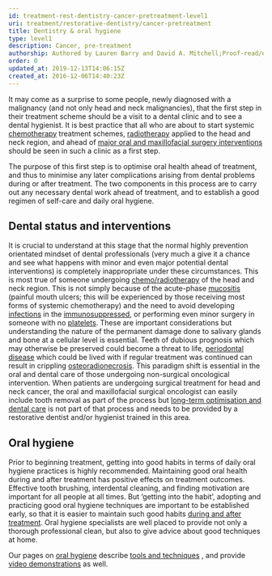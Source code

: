 ```yaml
---
id: treatment-rest-dentistry-cancer-pretreatment-level1
uri: treatment/restorative-dentistry/cancer-pretreatment
title: Dentistry & oral hygiene
type: level1
description: Cancer, pre-treatment
authorship: Authored by Lauren Barry and David A. Mitchell;Proof-read/edited by Angelika Sebald
order: 0
updated_at: 2019-12-13T14:06:15Z
created_at: 2016-12-06T14:40:23Z
---
```


<p>It may come as a surprise to some people, newly diagnosed
    with a malignancy (and not only head and neck
    malignancies), that the first step in their treatment
    scheme should be a visit to a dental clinic and to see a
    dental hygienist. It is best practice that all who are
    about to start systemic <a href="/treatment/chemotherapy">chemotherapy</a>
    treatment schemes, <a href="/treatment/radiotherapy">radiotherapy</a>
    applied to the head and neck region, and ahead of <a href="/treatment/surgery/cancer">major oral
        and maxillofacial surgery interventions</a> should
    be seen in such a clinic as a first step.</p>
<p>The purpose of this first step is to optimise oral health
    ahead of treatment, and thus to minimise any later
    complications arising from dental problems during or
    after treatment. The two components in this process are
    to carry out any necessary dental work ahead of
    treatment, and to establish a good regimen of self-care
    and daily oral hygiene.</p>
<h2>Dental status and interventions</h2>
<p>It is crucial to understand at this stage that the normal
    highly prevention orientated mindset of dental
    professionals (very much a give it a chance and see what
    happens with minor and even major potential dental
    interventions) is completely inappropriate under these
    circumstances. This is most true of someone undergoing
    <a href="/treatment/radiotherapy">chemo/radiotherapy</a>
    of the head and neck region. This is not simply because
    of the acute-phase <a href="/treatment/surgery/oral-mucosal-lesions/detailed">mucositis</a>
    (painful mouth ulcers; this will be experienced by those
    receiving most forms of systemic chemotherapy) and the
    need to avoid developing <a href="/diagnosis/a-z/infection/more-info">infections</a>
    in the <a href="/treatment/other/medication/inflammation/more-info">immunosuppressed</a>,
    or performing even minor surgery in someone with no <a href="/treatment/other/bleeding/more-info">platelets</a>.
    These are important considerations but understanding the
    nature of the permanent damage done to salivary glands
    and bone at a cellular level is essential. Teeth of
    dubious prognosis which may otherwise be preserved could
    become a threat to life, <a href="/treatment/restorative-dentistry/periodontal/detailed">periodontal
        disease</a> which could be lived with if regular
    treatment was continued can result in crippling <a href="/diagnosis/a-z/necrosis/hard">osteoradionecrosis</a>.
    This paradigm shift is essential in the oral and dental
    care of those undergoing non-surgical oncological
    intervention. When patients are undergoing surgical
    treatment for head and neck cancer, the oral and
    maxillofacial surgical oncologist can easily include
    tooth removal as part of the process but <a href="/treatment/restorative-dentistry/cancer-post-treatment">long-term
        optimisation and dental care</a> is not part of that
    process and needs to be provided by a restorative
    dentist and/or hygienist trained in this area.  </p>
<h2>Oral hygiene</h2>
<p>Prior to beginning treatment, getting into good habits in
    terms of daily oral hygiene practices is highly
    recommended. Maintaining good oral health during and
    after treatment has positive effects on treatment
    outcomes. Effective tooth brushing, interdental
    cleaning, and finding motivation are important for all
    people at all times. But ‘getting into the habit’,
    adopting and practicing good oral hygiene techniques are
    important to be established early, so that it is easier
    to maintain such good habits <a href="/treatment/restorative-dentistry/cancer-post-treatment">during
        and after treatment</a>. Oral hygiene specialists
    are well placed to provide not only a thorough
    professional clean, but also to give advice about good
    techniques at home.</p>
<aside>
    <p>Our pages on <a href="/help/oral-hygiene">oral
            hygiene</a> describe <a href="/help-selfhelp-oral-hygiene-practical-guide-level3">tools
            and techniques</a> , and provide <a href="/help/oral-hygiene/videos">video
            demonstrations</a> as well.</p>
</aside>

